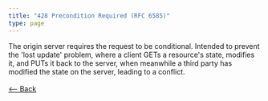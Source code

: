 ```yaml
---
title: "428 Precondition Required (RFC 6585)"
type: page
---
```

The origin server requires the request to be conditional. Intended to prevent the 'lost update' problem, where a client GETs a resource's state, modifies it, and PUTs it back to the server, when meanwhile a third party has modified the state on the server, leading to a conflict.<br /><br />[<-- Back](../../http_codes.md)